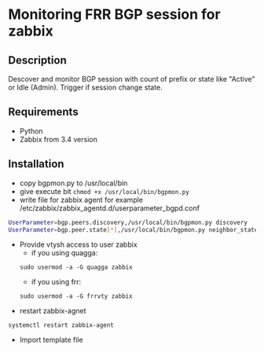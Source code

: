 # Monitoring FRR BGP session  for zabbix

## Description
Descover and monitor BGP session with count of prefix or state like "Active" or Idle (Admin).
Trigger if session change state.

## Requirements
- Python
- Zabbix from 3.4 version

## Installation
- copy bgpmon.py to /usr/local/bin
- give execute bit `chmod +x /usr/local/bin/bgpmon.py`
- write file for zabbix agent for example /etc/zabbix/zabbix_agentd.d/userparameter_bgpd.conf
```sh
UserParameter=bgp.peers.discovery,/usr/local/bin/bgpmon.py discovery
UserParameter=bgp.peer.state[*],/usr/local/bin/bgpmon.py neighbor_state -n $1
```
- Provide vtysh access to user zabbix
  - if you using quagga:
  ```
  sudo usermod -a -G quagga zabbix
  ```
  - if you using frr:
  ```
  sudo usermod -a -G frrvty zabbix
  ```
- restart zabbix-agnet
```
systemctl restart zabbix-agent
```
- Import template file
